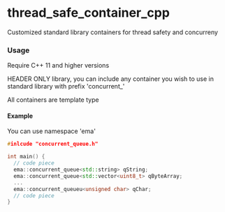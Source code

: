 # thread_safe_container_cpp
Customized standard library containers for thread safety and concurreny

### Usage
Require C++ 11 and higher versions

HEADER ONLY library, you can include any container you wish to use in standard library with prefix 'concurrent_'

All containers are template type

#### Example
You can use namespace 'ema'

```c++
#inlcude "concurrent_queue.h"

int main() {
  // code piece
  ema::concurrent_queue<std::string> qString;
  ema::concurrent_queue<std::vector<uint8_t> qByteArray;
  ...
  ema::concurrent_queueu<unsigned char> qChar;
  // code piece
}
```
